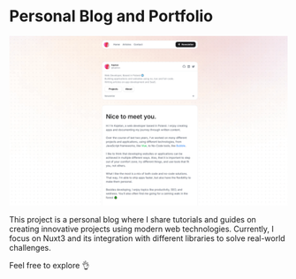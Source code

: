 # Personal Blog and Portfolio

![Website image](./screencapture.png)

This project is a personal blog where I share tutorials and guides on creating innovative projects using modern web technologies. Currently, I focus on Nuxt3 and its integration with different libraries to solve real-world challenges.

Feel free to explore 👌
